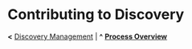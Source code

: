 
# Contributing to Discovery

**<** [Discovery Management](management.md) | **^** **[Process Overview](overview.md)**
